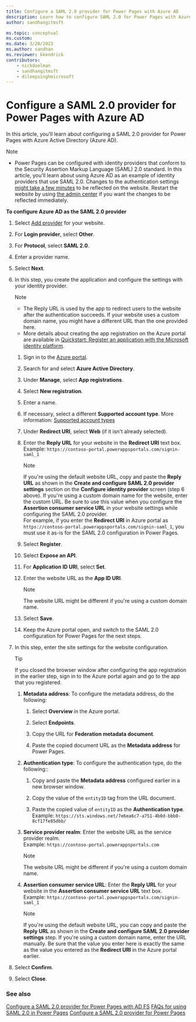 ```yaml
---
title: Configure a SAML 2.0 provider for Power Pages with Azure AD
description: Learn how to configure SAML 2.0 for Power Pages with Azure Active Directory.
author: sandhangitmsft

ms.topic: conceptual
ms.custom: 
ms.date: 3/20/2023
ms.author: sandhan
ms.reviewer: kkendrick
contributors:
    - nickdoelman
    - sandhangitmsft
    - dileepsinghmicrosoft
---
```


# Configure a SAML 2.0 provider for Power Pages with Azure AD

In this article, you'll learn about configuring a SAML 2.0 provider for Power Pages with Azure Active Directory (Azure AD).

> [!NOTE]
> - Power Pages can be configured with identity providers that conform to the Security Assertion Markup Language (SAML) 2.0 standard. In this article, you'll learn about using Azure AD as an example of identity providers that use SAML 2.0.
> Changes to the authentication settings [might take a few minutes](/power-apps/maker/portals/admin/clear-server-side-cache#caching-changes-for-portals-with-version-926x-or-later) to be reflected on the website. Restart the website by using [the admin center](../../admin/admin-overview.md) if you want the changes to be reflected immediately.

**To configure Azure AD as the SAML 2.0 provider**

1. Select [Add provider](/power-apps/maker/portals/configure/use-simplified-authentication-configuration#add-configure-or-delete-an-identity-provider) for your website.

1. For **Login provider**, select **Other**.

1. For **Protocol**, select **SAML 2.0**.

1. Enter a provider name.

1. Select **Next**.

1. In this step, you create the application and configure the settings with your identity provider.

    > [!NOTE]
    > - The Reply URL is used by the app to redirect users to the website after the authentication succeeds. If your website uses a custom domain name, you might have a different URL than the one provided here.
    > - More details about creating the app registration on the Azure portal are available in [Quickstart: Register an application with the Microsoft identity platform](/azure/active-directory/develop/quickstart-register-app).

    1. Sign in to the [Azure portal](https://portal.azure.com).

    1. Search for and select **Azure Active Directory**.

    1. Under **Manage**, select **App registrations**.

    1. Select **New registration**.

    1. Enter a name.

    1. If necessary, select a different **Supported account type**. More information: [Supported account types](/azure/active-directory/develop/quickstart-register-app)

    1. Under **Redirect URI**, select **Web** (if it isn't already selected).

    1. Enter the **Reply URL** for your website in the **Redirect URI** text box. <br /> Example: `https://contoso-portal.powerappsportals.com/signin-saml_1`

        > [!NOTE]
        > If you're using the default website URL, copy and paste the **Reply URL** as shown in the **Create and configure SAML 2.0 provider settings** section on the **Configure identity provider** screen (step 6 above). If you're using a custom domain name for the website, enter the custom URL. Be sure to use this value when you configure the **Assertion consumer service URL** in your website settings while configuring the SAML 2.0 provider. <br /> For example, if you enter the **Redirect URI** in Azure portal as `https://contoso-portal.powerappsportals.com/signin-saml_1`, you must use it as-is for the SAML 2.0 configuration in Power Pages.

    1. Select **Register**.

    1. Select **Expose an API**.

    1. For **Application ID URI**, select **Set**.

    1. Enter the website URL as the **App ID URI**.

        > [!NOTE]
        > The website URL might be different if you're using a custom domain name.

    1. Select **Save**.

    1. Keep the Azure portal open, and switch to the SAML 2.0 configuration for Power Pages for the next steps.

1. In this step, enter the site settings for the website configuration.

    > [!TIP]
    > If you closed the browser window after configuring the app registration in the earlier step, sign in to the Azure portal again and go to the app that you registered.

    1. **Metadata address**: To configure the metadata address, do the following:

        1. Select **Overview** in the Azure portal.

        1. Select **Endpoints**.

        1. Copy the URL for **Federation metadata document**.

        1. Paste the copied document URL as the **Metadata address** for Power Pages.

    1. **Authentication type**: To configure the authentication type, do the following::

        1. Copy and paste the **Metadata address** configured earlier in a new browser window.

        1. Copy the value of the `entityID` tag from the URL document.

        1. Paste the copied value of `entityID` as the **Authentication type**. <br /> Example: `https://sts.windows.net/7e6ea6c7-a751-4b0d-bbb0-8cf17fe85dbb/`

    1. **Service provider realm**: Enter the website URL as the service provider realm. <br /> Example: `https://contoso-portal.powerappsportals.com`
    
        > [!NOTE]
        > The website URL might be different if you're using a custom domain name.
        
    1. **Assertion consumer service URL**: Enter the **Reply URL** for your website in the **Assertion consumer service URL** text box. <br /> Example: `https://contoso-portal.powerappsportals.com/signin-saml_1`

        > [!NOTE]
        > If you're using the default website URL, you can copy and paste the **Reply URL** as shown in the **Create and configure SAML 2.0 provider settings** step. If you're using a custom domain name, enter the URL manually. Be sure that the value you enter here is exactly the same as the value you entered as the **Redirect URI** in the Azure portal earlier.

1. Select **Confirm**.

1. Select **Close**.

### See also

[Configure a SAML 2.0 provider for Power Pages with AD FS](saml2-settings.md)
[FAQs for using SAML 2.0 in Power Pages](saml2-faqs.md)
[Configure a SAML 2.0 provider for Power Pages](saml2-provider.md)
